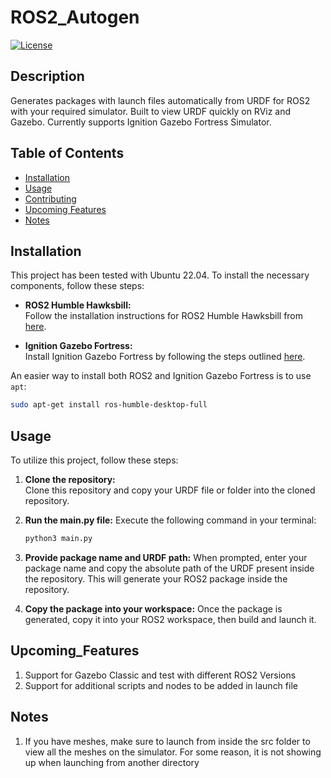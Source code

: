 # ROS2_Autogen

[![License](https://img.shields.io/badge/License-MIT-blue.svg)](https://opensource.org/licenses/MIT)

## Description

Generates packages with launch files automatically from URDF for ROS2 with your required simulator. Built to view URDF quickly on RViz and Gazebo.
Currently supports Ignition Gazebo Fortress Simulator.

## Table of Contents

- [Installation](#installation)
- [Usage](#usage)
- [Contributing](#contributing)
- [Upcoming Features](#Upcoming_Features)
- [Notes](#Notes)

## Installation

This project has been tested with Ubuntu 22.04. To install the necessary components, follow these steps:

- **ROS2 Humble Hawksbill:**  
  Follow the installation instructions for ROS2 Humble Hawksbill from [here](https://docs.ros.org/en/humble/Installation/Ubuntu-Install-Debians.html).

- **Ignition Gazebo Fortress:**  
  Install Ignition Gazebo Fortress by following the steps outlined [here](https://gazebosim.org/docs/fortress/install_ubuntu).


An easier way to install both ROS2 and Ignition Gazebo Fortress is to use `apt`:

```bash
sudo apt-get install ros-humble-desktop-full
```

## Usage

To utilize this project, follow these steps:

1. **Clone the repository:**  
   Clone this repository and copy your URDF file or folder into the cloned repository.

2. **Run the main.py file:**
   Execute the following command in your terminal:
   ```bash
   python3 main.py 
   
3.  **Provide package name and URDF path:**
    When prompted, enter your package name and copy the absolute path of the URDF present inside the repository. This will generate your ROS2 package inside the repository.

4.  **Copy the package into your workspace:**
    Once the package is generated, copy it into your ROS2 workspace, then build and launch it.


## Upcoming_Features

1. Support for Gazebo Classic and test with different ROS2 Versions
2. Support for additional scripts and nodes to be added in launch file

## Notes

1. If you have meshes, make sure to launch from inside the src folder to view all the meshes on the simulator. For some reason, it is not showing up when launching from another directory
